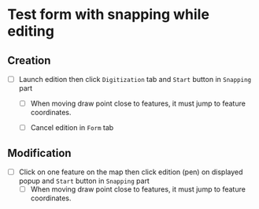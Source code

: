 # Test form with snapping while editing


## Creation

* [ ] Launch edition then click `Digitization` tab and `Start` button in `Snapping` part
    * [ ] When moving draw point close to features, it must jump to feature coordinates.
    * [ ] Cancel edition in `Form` tab


## Modification

* [ ] Click on one feature on the map then click edition (pen) on displayed popup and `Start` button in `Snapping` part
    * [ ] When moving draw point close to features, it must jump to feature coordinates.
